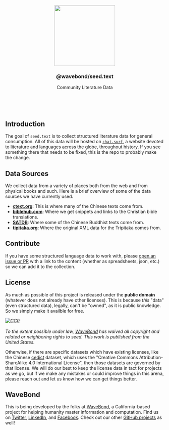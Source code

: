 <br/>
<br/>
<br/>
<br/>
<br/>
<br/>
<br/>

<p align='center'>
  <img src='https://github.com/wavebond/seed/blob/make/view/seed.svg?raw=true' height='192'>
</p>

<h3 align='center'>@wavebond/seed.text</h3>
<p align='center'>
  Community Literature Data
</p>

<br/>
<br/>
<br/>

## Introduction

The goal of `seed.text` is to collect structured literature data for general
consumption. All of this data will be hosted on [`chat.surf`](https://chat.surf), a website devoted to literature and languages across the globe, throughout history. If you see something there that needs to be fixed, this is the repo to probably make the change.

## Data Sources

We collect data from a variety of places both from the web and from physical books and such. Here is a brief overview of some of the data sources we have currently used.

- **[ctext.org](https://ctext.org/)**: This is where many of the Chinese texts come from.
- **[biblehub.com](https://biblehub.com/)**: Where we get snippets and links to the Christian bible translations.
- **[SATDB](https://21dzk.l.u-tokyo.ac.jp/SAT/satdb2015.php)**: Where some of the Chinese Buddhist texts come from.
- **[tipitaka.org](https://tipitaka.org/)**: Where the original XML data for the Tripitaka comes from.

## Contribute

If you have some structured language data to work with, please
[open an issue or PR](https://github.com/wavebond/seed.text/issues) with a
link to the content (whether as spreadsheets, json, etc.) so we can add
it to the collection.

## License

As much as possible of this project is released under the **public
domain** (whatever does not already have other licenses). This is
because _this_ "data" (even structured data), legally, can't be "owned",
as it is public knowledge. So we simply make it availble for free.

<p xmlns:dct="http://purl.org/dc/terms/" xmlns:vcard="http://www.w3.org/2001/vcard-rdf/3.0#">
  <em><a rel="license"
     href="http://creativecommons.org/publicdomain/zero/1.0/">
    <img src="http://i.creativecommons.org/p/zero/1.0/88x31.png" style="border-style: none;" alt="CC0" />
  </a>
  <br />
  <br />
  To the extent possible under law,
  <a rel="dct:publisher"
     href="https://github.com/wavebond">
    <span property="dct:title">WaveBond</span></a>
  has waived all copyright and related or neighboring rights to
  <span property="dct:title">seed</span>.
This work is published from the
<span property="vcard:Country" datatype="dct:ISO3166"
      content="US" about="https://github.com/wavebond">
  United States</span>.</em>
</p>

Otherwise, if there are specific datasets which have existing licenses,
like the Chinese
[cedict](https://www.mdbg.net/chinese/dictionary?page=cedict) dataset,
which uses the "Creative Commons Attribution-ShareAlike 4.0
International License", then those datasets are governed by that
license. We will do our best to keep the license data in tact for
projects as we go, but if we make any mistakes or could improve things
in this arena, please reach out and let us know how we can get things
better.

## WaveBond

This is being developed by the folks at [WaveBond](https://wave.bond), a
California-based project for helping humanity master information and
computation. Find us on [Twitter](https://twitter.com/_wavebond),
[LinkedIn](https://www.linkedin.com/company/wavebond), and
[Facebook](https://www.facebook.com/wavebondmind). Check out our other
[GitHub projects](https://github.com/wavebond) as well!
